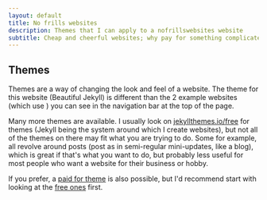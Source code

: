 ```yaml
---
layout: default
title: No frills websites
description: Themes that I can apply to a nofrillswebsites website 
subtitle: Cheap and cheerful websites; why pay for something complicated if you don't need it.
---
```


## Themes

Themes are a way of changing the look and feel of a website. The theme for this website (Beautiful Jekyll) is different than the 2 example websites (which use ) you can see in the navigation bar at the top of the page.

Many more themes are available. I usually look on [jekyllthemes.io/free](https://jekyllthemes.io/free) for themes (Jekyll being the system around which I create websites), but not all of the themes on there may fit what you are trying to do. Some for example, all revolve around posts (post as in semi-regular mini-updates, like a blog), which is great if that's what you want to do, but probably less useful for most people who want a website for their business or hobby.

If you prefer, a [paid for theme](https://jekyllthemes.io/) is also possible, but I'd recommend start with looking at the [free ones](https://jekyllthemes.io/free) first.
